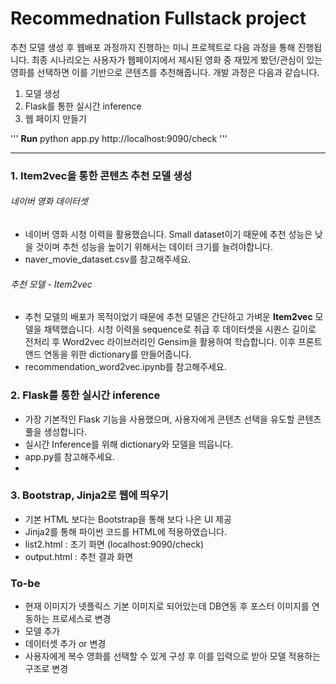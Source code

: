 # Recommednation Fullstack project
추천 모델 생성 후 웹배포 과정까지 진행하는 미니 프로젝트로 다음 과정을 통해 진행됩니다. 최종 시나리오는 사용자가 웹페이지에서 제시된 영화 중 재밌게 봤던/관심이 있는 영화를 선택하면 이를 기반으로 콘텐츠를 추천해줍니다. 개발 과정은 다음과 같습니다.
1) 모델 생성
2) Flask를 통한 실시간 inference
3) 웹 페이지 만들기

'''
**Run**
python app.py
http://localhost:9090/check 
'''
* * *

### 1. Item2vec을 통한 콘텐츠 추천 모델 생성
###### 네이버 영화 데이터셋
* 네이버 영화 시청 이력을 활용했습니다. Small dataset이기 때문에 추천 성능은 낮을 것이며 추천 성능을 높이기 위해서는 데이터 크기를 늘려야합니다.
* naver_movie_dataset.csv를 참고해주세요.
###### 추천 모델 - Item2vec 
* 추천 모델의 배포가 목적이었기 때문에 추천 모델은 간단하고 가벼운 **Item2vec** 모델을 채택했습니다. 시청 이력을 sequence로 취급 후 데이터셋을 시퀀스 길이로 전처리 후 Word2vec 라이브러리인 Gensim을 활용하여 학습합니다. 이후 프론트앤드 연동을 위한 dictionary를 만들어줍니다.
* recommendation_word2vec.ipynb를 참고해주세요.

### 2. Flask를 통한 실시간 inference
* 가장 기본적인 Flask 기능을 사용했으며, 사용자에게 콘텐츠 선택을 유도할 콘텐츠 풀을 생성합니다.
* 실시간 Inference를 위해 dictionary와 모델을 띄웁니다.
* app.py를 참고해주세요.
* 
### 3. Bootstrap, Jinja2로 웹에 띄우기
* 기본 HTML 보다는 Bootstrap을 통해 보다 나은 UI 제공
* Jinja2를 통해 파이썬 코드를 HTML에 적용하였습니다.
* list2.html : 초기 화면 (localhost:9090/check)
* output.html : 추천 결과 화면

### To-be
* 현재 이미지가 넷플릭스 기본 이미지로 되어있는데 DB연동 후 포스터 이미지를 연동하는 프로세스로 변경
* 모델 추가
* 데이터셋 추가 or 변경
* 사용자에게 복수 영화를 선택할 수 있게 구성 후 이를 입력으로 받아 모델 적용하는 구조로 변경
